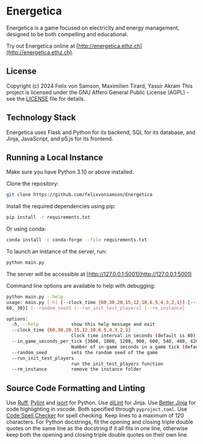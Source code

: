 # Energetica

Energetica is a game focused on electricity and energy management, designed to be both compelling and educational.

Try out Energetica online at [http://energetica.ethz.ch](http://energetica.ethz.ch).

## License

Copyright (c) 2024 Felix von Samson, Maximilien Tirard, Yassir Akram
This project is licensed under the GNU Affero General Public License (AGPL) - see the [LICENSE](LICENSE) file for details.

## Technology Stack

Energetica uses Flask and Python for its backend, SQL for its database, and Jinja, JavaScript, and p5.js for its frontend.

## Running a Local Instance

Make sure you have Python 3.10 or above installed.

Clone the repository:

```bash
git clone https://github.com/felixvonsamson/Energetica
```

Install the required dependencies using pip:

```bash
pip install -r requirements.txt
```

Or using conda:

```bash
conda install -c conda-forge --file requirements.txt
```

To launch an instance of the server, run:

```bash
python main.py
```

The server will be accessible at [http://127.0.0.1:5001](http://127.0.0.1:5001)

Command line options are available to help with debugging:

```bash
python main.py --help
usage: main.py [-h] [--clock_time {60,30,20,15,12,10,6,5,4,3,2,1}] [--in_game_seconds_per_tick {3600, 1800, 1200, 900, 600, 540, 480, 420, 360, 300, 240, 180, 120,
60, 30}] [--random_seed] [--run_init_test_players] [--rm_instance] 

options:
  -h, --help            show this help message and exit
  --clock_time {60,30,20,15,12,10,6,5,4,3,2,1}
                        Clock time interval in seconds (default is 60)
  --in_game_seconds_per_tick {3600, 1800, 1200, 900, 600, 540, 480, 420, 360, 300, 240, 180, 120, 60, 30}
                        Number of in-game seconds in a game tick (default is 240)
  --random_seed         sets the random seed of the game
  --run_init_test_players
                        run the init_test_players function
  --rm_instance         remove the instance folder
```

## Source Code Formatting and Linting

Use [Ruff](https://github.com/astral-sh/ruff), [Pylint](https://marketplace.visualstudio.com/items?itemName=ms-python.pylint) and [isort](https://marketplace.visualstudio.com/items?itemName=ms-python.isort) for Python.
Use [djLint](https://github.com/djlint/djLint) for Jinja.
Use [Better Jinja](https://marketplace.visualstudio.com/items?itemName=samuelcolvin.jinjahtml) for code highlighting in vscode.
Both specified through `pyproject.toml`.
Use [Code Spell Checker](https://marketplace.visualstudio.com/items?itemName=streetsidesoftware.code-spell-checker) for spell checking. 
Keep lines to a maximum of 120 characters.
For Python docstrings, fit the opening and closing triple double quotes on the same line as the docstring if it all fits in one line, otherwise keep both the opening and closing triple double quotes on their own line.
